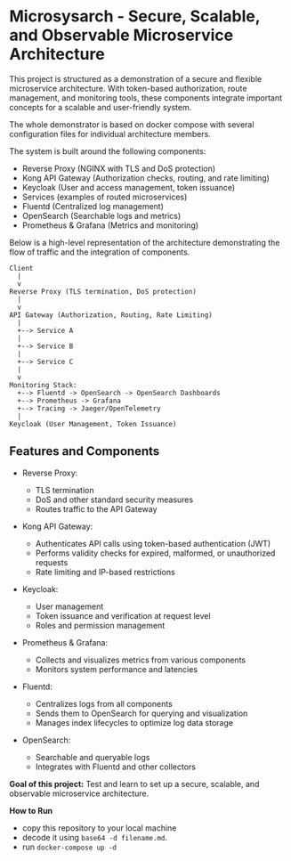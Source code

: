 # Microsysarch  - Secure, Scalable, and Observable Microservice Architecture

This project is structured as a demonstration of a secure and flexible microservice architecture. With token-based authorization, route management, and monitoring tools, these components integrate important concepts for a scalable and user-friendly system.

The whole demonstrator is based on docker compose with several configuration files for individual architecture members.

The system is built around the following components:

- Reverse Proxy (NGINX with TLS and DoS protection)
- Kong API Gateway (Authorization checks, routing, and rate limiting)
- Keycloak (User and access management, token issuance)
- Services (examples of routed microservices)
- Fluentd (Centralized log management)
- OpenSearch (Searchable logs and metrics)
- Prometheus & Grafana (Metrics and monitoring)

Below is a high-level representation of the architecture demonstrating the flow of traffic and the integration of components.

```plaintext
Client 
  |
  v
Reverse Proxy (TLS termination, DoS protection)
  |
  v
API Gateway (Authorization, Routing, Rate Limiting)
  |
  +--> Service A
  |
  +--> Service B
  |
  +--> Service C
  |
  v
Monitoring Stack:
  +--> Fluentd -> OpenSearch -> OpenSearch Dashboards
  +--> Prometheus -> Grafana
  +--> Tracing -> Jaeger/OpenTelemetry
  |
Keycloak (User Management, Token Issuance)
```

## Features and Components

* Reverse Proxy:
  - TLS termination
  - DoS and other standard security measures
  - Routes traffic to the API Gateway

* Kong API Gateway:
  - Authenticates API calls using token-based authentication (JWT)
  - Performs validity checks for expired, malformed, or unauthorized requests
  - Rate limiting and IP-based restrictions

* Keycloak:
  - User management
  - Token issuance and verification at request level
  - Roles and permission management

* Prometheus & Grafana:
  - Collects and visualizes metrics from various components
  - Monitors system performance and latencies

* Fluentd:
  - Centralizes logs from all components
  - Sends them to OpenSearch for querying and visualization
  - Manages index lifecycles to optimize log data storage

* OpenSearch:
  - Searchable and queryable logs
  - Integrates with Fluentd and other collectors

**Goal of this project:** Test and learn to set up a secure, scalable, and observable microservice architecture.

**How to Run**

- copy this repository to your local machine
- decode it using `base64 -d filename.md`.
- run `docker-compose up -d`
